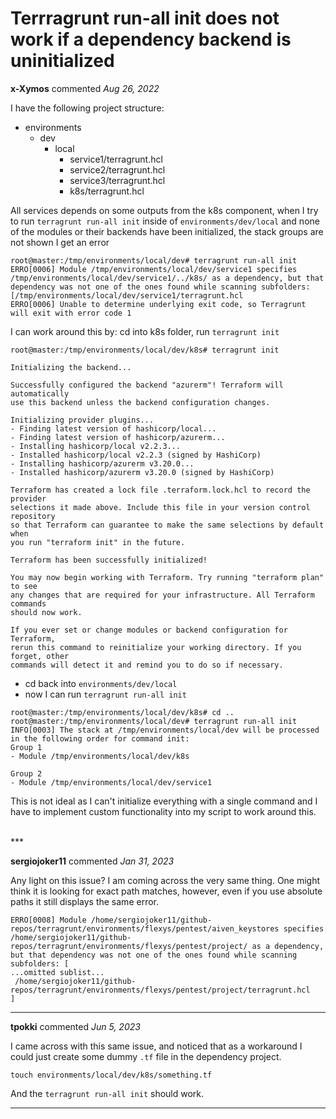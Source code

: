 # Terrragrunt run-all init does not work if a dependency backend is uninitialized

**x-Xymos** commented *Aug 26, 2022*

I have the following project structure:
- environments
  - dev
    - local
      - service1/terragrunt.hcl
      - service2/terragrunt.hcl
      - service3/terragrunt.hcl
      - k8s/terragrunt.hcl

All services depends on some outputs from the k8s component, when I try to run `terragrunt run-all init` inside of `environments/dev/local` and none of the modules or their backends have been initialized, the stack groups are not shown I get an error

```
root@master:/tmp/environments/local/dev# terragrunt run-all init
ERRO[0006] Module /tmp/environments/local/dev/service1 specifies /tmp/environments/local/dev/service1/../k8s/ as a dependency, but that dependency was not one of the ones found while scanning subfolders: [/tmp/environments/local/dev/service1/terragrunt.hcl
ERRO[0006] Unable to determine underlying exit code, so Terragrunt will exit with error code 1 
```
I can work around this by:
cd into k8s folder, run `terragrunt init`
```
root@master:/tmp/environments/local/dev/k8s# terragrunt init

Initializing the backend...

Successfully configured the backend "azurerm"! Terraform will automatically
use this backend unless the backend configuration changes.

Initializing provider plugins...
- Finding latest version of hashicorp/local...
- Finding latest version of hashicorp/azurerm...
- Installing hashicorp/local v2.2.3...
- Installed hashicorp/local v2.2.3 (signed by HashiCorp)
- Installing hashicorp/azurerm v3.20.0...
- Installed hashicorp/azurerm v3.20.0 (signed by HashiCorp)

Terraform has created a lock file .terraform.lock.hcl to record the provider
selections it made above. Include this file in your version control repository
so that Terraform can guarantee to make the same selections by default when
you run "terraform init" in the future.

Terraform has been successfully initialized!

You may now begin working with Terraform. Try running "terraform plan" to see
any changes that are required for your infrastructure. All Terraform commands
should now work.

If you ever set or change modules or backend configuration for Terraform,
rerun this command to reinitialize your working directory. If you forget, other
commands will detect it and remind you to do so if necessary.
```

- cd back into `environments/dev/local`
- now I can run `terragrunt run-all init`
```
root@master:/tmp/environments/local/dev/k8s# cd ..
root@master:/tmp/environments/local/dev# terragrunt run-all init
INFO[0003] The stack at /tmp/environments/local/dev will be processed in the following order for command init:
Group 1
- Module /tmp/environments/local/dev/k8s

Group 2
- Module /tmp/environments/local/dev/service1
```

This is not ideal as I can't initialize everything with a single command and I have to implement custom functionality into my script to work around this.

<br />
***


**sergiojoker11** commented *Jan 31, 2023*

Any light on this issue? I am coming across the very same thing.
One might think it is looking for exact path matches, however, even if you use absolute paths it still displays the same error.
```
ERRO[0008] Module /home/sergiojoker11/github-repos/terragrunt/environments/flexys/pentest/aiven_keystores specifies /home/sergiojoker11/github-repos/terragrunt/environments/flexys/pentest/project/ as a dependency, but that dependency was not one of the ones found while scanning subfolders: [
...omitted sublist...
 /home/sergiojoker11/github-repos/terragrunt/environments/flexys/pentest/project/terragrunt.hcl 
]
```
***

**tpokki** commented *Jun 5, 2023*

I came across with this same issue, and noticed that as a workaround I could just create some dummy `.tf` file in the dependency project. 

```
touch environments/local/dev/k8s/something.tf
```

And the `terragrunt run-all init` should work.

***

